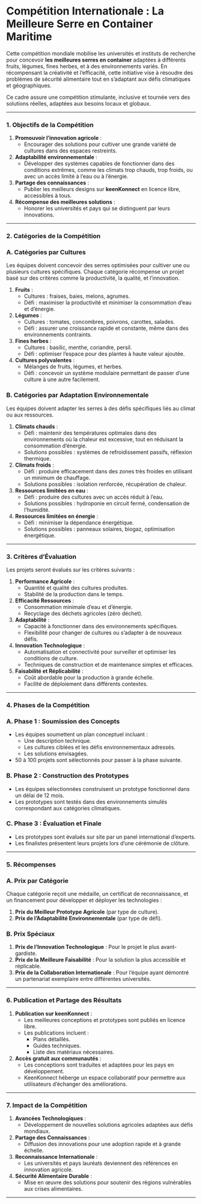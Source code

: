 # Compétition Internationale : La Meilleure Serre en Container Maritime

Cette compétition mondiale mobilise les universités et instituts de recherche pour concevoir **les meilleures serres en container** adaptées à différents fruits, légumes, fines herbes, et à des environnements variés. En récompensant la créativité et l’efficacité, cette initiative vise à résoudre des problèmes de sécurité alimentaire tout en s’adaptant aux défis climatiques et géographiques.

Ce cadre assure une compétition stimulante, inclusive et tournée vers des solutions réelles, adaptées aux besoins locaux et globaux. 

---

### **1. Objectifs de la Compétition**

1. **Promouvoir l’innovation agricole** :
    - Encourager des solutions pour cultiver une grande variété de cultures dans des espaces restreints.
2. **Adaptabilité environnementale** :
    - Développer des systèmes capables de fonctionner dans des conditions extrêmes, comme les climats trop chauds, trop froids, ou avec un accès limité à l’eau ou à l’énergie.
3. **Partage des connaissances** :
    - Publier les meilleurs designs sur **keenKonnect** en licence libre, accessibles à tous.
4. **Récompense des meilleures solutions** :
    - Honorer les universités et pays qui se distinguent par leurs innovations.

---

### **2. Catégories de la Compétition**

### **A. Catégories par Cultures**

Les équipes doivent concevoir des serres optimisées pour cultiver une ou plusieurs cultures spécifiques. Chaque catégorie récompense un projet basé sur des critères comme la productivité, la qualité, et l’innovation.

1. **Fruits** :
    - Cultures : fraises, baies, melons, agrumes.
    - Défi : maximiser la productivité et minimiser la consommation d’eau et d’énergie.
2. **Légumes** :
    - Cultures : tomates, concombres, poivrons, carottes, salades.
    - Défi : assurer une croissance rapide et constante, même dans des environnements contraints.
3. **Fines herbes** :
    - Cultures : basilic, menthe, coriandre, persil.
    - Défi : optimiser l’espace pour des plantes à haute valeur ajoutée.
4. **Cultures polyvalentes** :
    - Mélanges de fruits, légumes, et herbes.
    - Défi : concevoir un système modulaire permettant de passer d’une culture à une autre facilement.

### **B. Catégories par Adaptation Environnementale**

Les équipes doivent adapter les serres à des défis spécifiques liés au climat ou aux ressources.

1. **Climats chauds** :
    - Défi : maintenir des températures optimales dans des environnements où la chaleur est excessive, tout en réduisant la consommation d’énergie.
    - Solutions possibles : systèmes de refroidissement passifs, réflexion thermique.
2. **Climats froids** :
    - Défi : produire efficacement dans des zones très froides en utilisant un minimum de chauffage.
    - Solutions possibles : isolation renforcée, récupération de chaleur.
3. **Ressources limitées en eau** :
    - Défi : produire des cultures avec un accès réduit à l’eau.
    - Solutions possibles : hydroponie en circuit fermé, condensation de l’humidité.
4. **Ressources limitées en énergie** :
    - Défi : minimiser la dépendance énergétique.
    - Solutions possibles : panneaux solaires, biogaz, optimisation énergétique.

---

### **3. Critères d’Évaluation**

Les projets seront évalués sur les critères suivants :

1. **Performance Agricole** :
    - Quantité et qualité des cultures produites.
    - Stabilité de la production dans le temps.
2. **Efficacité Ressources** :
    - Consommation minimale d’eau et d’énergie.
    - Recyclage des déchets agricoles (zéro déchet).
3. **Adaptabilité** :
    - Capacité à fonctionner dans des environnements spécifiques.
    - Flexibilité pour changer de cultures ou s’adapter à de nouveaux défis.
4. **Innovation Technologique** :
    - Automatisation et connectivité pour surveiller et optimiser les conditions de culture.
    - Techniques de construction et de maintenance simples et efficaces.
5. **Faisabilité et Réplicabilité** :
    - Coût abordable pour la production à grande échelle.
    - Facilité de déploiement dans différents contextes.

---

### **4. Phases de la Compétition**

### **A. Phase 1 : Soumission des Concepts**

- Les équipes soumettent un plan conceptuel incluant :
    - Une description technique.
    - Les cultures ciblées et les défis environnementaux adressés.
    - Les solutions envisagées.
- 50 à 100 projets sont sélectionnés pour passer à la phase suivante.

### **B. Phase 2 : Construction des Prototypes**

- Les équipes sélectionnées construisent un prototype fonctionnel dans un délai de 12 mois.
- Les prototypes sont testés dans des environnements simulés correspondant aux catégories climatiques.

### **C. Phase 3 : Évaluation et Finale**

- Les prototypes sont évalués sur site par un panel international d’experts.
- Les finalistes présentent leurs projets lors d’une cérémonie de clôture.

---

### **5. Récompenses**

### **A. Prix par Catégorie**

Chaque catégorie reçoit une médaille, un certificat de reconnaissance, et un financement pour développer et déployer les technologies :

1. **Prix du Meilleur Prototype Agricole** (par type de culture).
2. **Prix de l’Adaptabilité Environnementale** (par type de défi).

### **B. Prix Spéciaux**

1. **Prix de l’Innovation Technologique** : Pour le projet le plus avant-gardiste.
2. **Prix de la Meilleure Faisabilité** : Pour la solution la plus accessible et réplicable.
3. **Prix de la Collaboration Internationale** : Pour l’équipe ayant démontré un partenariat exemplaire entre différentes universités.

---

### **6. Publication et Partage des Résultats**

1. **Publication sur keenKonnect** :
    - Les meilleures conceptions et prototypes sont publiés en licence libre.
    - Les publications incluent :
        - Plans détaillés.
        - Guides techniques.
        - Liste des matériaux nécessaires.
2. **Accès gratuit aux communautés** :
    - Les conceptions sont traduites et adaptées pour les pays en développement.
    - KeenKonnect héberge un espace collaboratif pour permettre aux utilisateurs d’échanger des améliorations.

---

### **7. Impact de la Compétition**

1. **Avancées Technologiques** :
    - Développement de nouvelles solutions agricoles adaptées aux défis mondiaux.
2. **Partage des Connaissances** :
    - Diffusion des innovations pour une adoption rapide et à grande échelle.
3. **Reconnaissance Internationale** :
    - Les universités et pays lauréats deviennent des références en innovation agricole.
4. **Sécurité Alimentaire Durable** :
    - Mise en œuvre des solutions pour soutenir des régions vulnérables aux crises alimentaires.

---